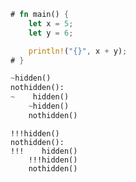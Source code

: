 ```rust
# fn main() {
    let x = 5;
    let y = 6;

    println!("{}", x + y);
# }
```

```python
~hidden()
nothidden():
~    hidden()
    ~hidden()
    nothidden()
```

```python,hidelines=!!!
!!!hidden()
nothidden():
!!!    hidden()
    !!!hidden()
    nothidden()
```
